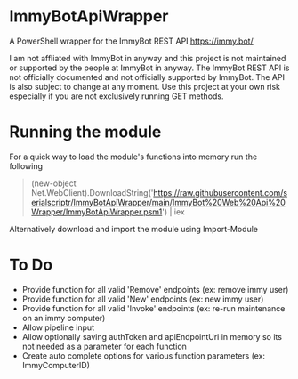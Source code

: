 # ImmyBotApiWrapper
A PowerShell wrapper for the ImmyBot REST API https://immy.bot/

I am not affliated with ImmyBot in anyway and this project is not maintained or supported by the people at ImmyBot in anyway. 
The ImmyBot REST API is not officially documented and not officially supported by ImmyBot. The API is also subject to change at any moment.
Use this project at your own risk especially if you are not exclusively running GET methods.

# Running the module
For a quick way to load the module's functions into memory run the following
> (new-object Net.WebClient).DownloadString('https://raw.githubusercontent.com/serialscriptr/ImmyBotApiWrapper/main/ImmyBot%20Web%20Api%20Wrapper/ImmyBotApiWrapper.psm1') | iex

Alternatively download and import the module using Import-Module

# To Do
- Provide function for all valid 'Remove' endpoints (ex: remove immy user)
- Provide function for all valid 'New' endpoints (ex: new immy user)
- Provide function for all valid 'Invoke' endpoints (ex: re-run maintenance on an immy computer)
- Allow pipeline input
- Allow optionally saving authToken and apiEndpointUri in memory so its not needed as a parameter for each function
- Create auto complete options for various function parameters (ex: ImmyComputerID)
